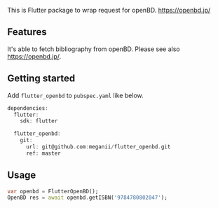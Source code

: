 This is Flutter package to wrap request for openBD.
https://openbd.jp/

## Features

It's able to fetch bibliography from openBD.
Please see also https://openbd.jp/.

## Getting started

Add `flutter_openbd` to `pubspec.yaml` like below.

```dart
dependencies:
  flutter:
    sdk: flutter

  flutter_openbd:
    git:
      url: git@github.com:meganii/flutter_openbd.git
      ref: master
```

## Usage

```dart
var openbd = FlutterOpenBD();
OpenBD res = await openbd.getISBN('9784780802047');
```
